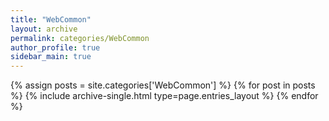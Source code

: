 ```yaml
---
title: "WebCommon"
layout: archive
permalink: categories/WebCommon
author_profile: true
sidebar_main: true
---
```


{% assign posts = site.categories['WebCommon'] %}
{% for post in posts %} {% include archive-single.html type=page.entries_layout %} {% endfor %}
